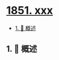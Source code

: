 # [1851. xxx](https://github.com/Tdahuyou/TNotes.leetcode/tree/main/notes/1851.%20xxx)

<!-- region:toc -->

- [1. 📝 概述](#1--概述)

<!-- endregion:toc -->

## 1. 📝 概述
